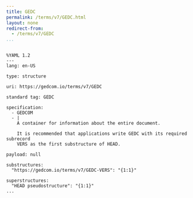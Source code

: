 ```yaml
---
title: GEDC
permalink: /terms/v7/GEDC.html
layout: none
redirect-from:
  - /terms/v7/GEDC
...
```


```

%YAML 1.2
---
lang: en-US

type: structure

uri: https://gedcom.io/terms/v7/GEDC

standard tag: GEDC

specification:
  - GEDCOM
  - |
    A container for information about the entire document.
    
    It is recommended that applications write GEDC with its required subrecord
    VERS as the first substructure of HEAD.

payload: null

substructures:
  "https://gedcom.io/terms/v7/GEDC-VERS": "{1:1}"

superstructures:
  "HEAD pseudostructure": "{1:1}"
...

```
